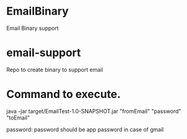 # EmailBinary
 Email Binary support

# email-support
Repo to create binary to support email

# Command to execute.
java -jar target/EmailTest-1.0-SNAPSHOT.jar "fromEmail" "password" "toEmail"

password: password should be app password in case of gmail


